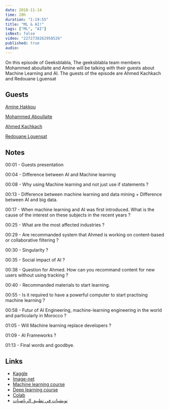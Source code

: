 ```yaml
---
date: 2018-11-14
time: 20h
duration: "1:19:55"
title: "ML & AI!"
tags: ["ML", "AI"]
isNext: false
video: "2272738262958526"
published: true
audio:
---
```


On this episode of Geeksblabla, The geeksblabla team members Mohammed aboullaite and Amine will be talking with their guests about Machine Learning and AI. The guests of the episode are Ahmed Kachkach and Redouane Lguensat

## Guests

[Amine Hakkou](https://www.facebook.com/hakkou.me)

[Mohammed Aboullaite](https://www.facebook.com/aboullaite)

[Ahmed Kachkach](https://www.facebook.com/kachkach.ahmed)

[Redouane Lguensat](https://www.facebook.com/redouane.lguensat)

## Notes

00:01 - Guests presentation

00:04 - Difference between AI and Machine learning

00:08 - Why using Machine learning and not just use if statements ?

00:13 - Difference between machine learning and data mining + Difference between AI and big data.

00:17 - When machine learning and AI was first introduced. What is the cause of the interest on these subjects in the recent years ?

00:25 - What are the most affected industries ?

00:29 - Are recommanded system that Ahmed is working on content-based or collaborative filtering ?

00:30 - Singularity ?

00:35 - Social impact of AI ?

00:38 - Question for Ahmed. How can you recommand content for new users without using tracking ?

00:40 - Recommanded materials to start learning.

00:55 - Is it required to have a powerful computer to start practising machine learning ?

00:58 - Futur of AI Engineering, machine-learning engineering in the world and particularly in Morocco ?

01:05 - Will Machine learning replace developers ?

01:09 - AI Frameworks ?

01:13 - Final words and goodbye.

## Links

- [Kaggle](https://www.kaggle.com/)
- [Image-net](http://www.image-net.org/)
- [Machine learning course](https://www.coursera.org/learn/machine-learning)
- [Deep learning course](https://www.coursera.org/specializations/deep-learning)
- [Colab](https://colab.research.google.com/)
- [تويشيات في تطبيق الرياضيات](https://www.facebook.com/AppliedMathsInDarija/)
